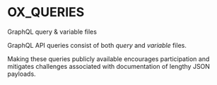 # OX_QUERIES
GraphQL query &amp; variable files

GraphQL API queries consist of both _query_ and _variable_ files.

Making these queries publicly available encourages participation and mitigates challenges associated with documentation of lengthy JSON payloads.
